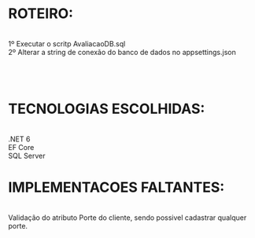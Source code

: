 <h1>ROTEIRO:</h1><br>
1º Executar o scritp AvaliacaoDB.sql<br>
2º Alterar a string de conexão do banco de dados no appsettings.json<br>
<br>
<br>
<br>
<h1>TECNOLOGIAS ESCOLHIDAS:</h1><br>
.NET 6<br>
EF Core<br>
SQL Server<br>

<h1>IMPLEMENTACOES FALTANTES:</h1><br>
Validação do atributo Porte do cliente, sendo possivel cadastrar qualquer porte.
